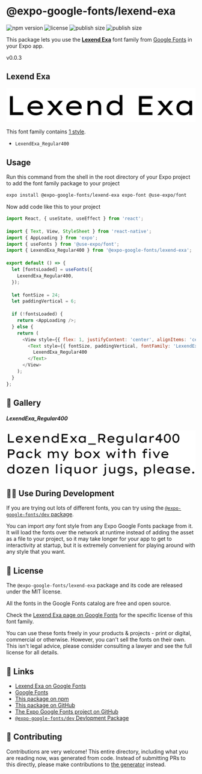 # @expo-google-fonts/lexend-exa

![npm version](https://flat.badgen.net/npm/v/@expo-google-fonts/lexend-exa)
![license](https://flat.badgen.net/github/license/expo/google-fonts)
![publish size](https://flat.badgen.net/packagephobia/install/@expo-google-fonts/lexend-exa)
![publish size](https://flat.badgen.net/packagephobia/publish/@expo-google-fonts/lexend-exa)

This package lets you use the [**Lexend Exa**](https://fonts.google.com/specimen/Lexend+Exa) font family from [Google Fonts](https://fonts.google.com/) in your Expo app.

v0.0.3

## Lexend Exa

![Lexend Exa](./font-family.png)

This font family contains [1 style](#-gallery).

- `LexendExa_Regular400`

## Usage

Run this command from the shell in the root directory of your Expo project to add the font family package to your project
```sh
expo install @expo-google-fonts/lexend-exa expo-font @use-expo/font
```

Now add code like this to your project
```js
import React, { useState, useEffect } from 'react';

import { Text, View, StyleSheet } from 'react-native';
import { AppLoading } from 'expo';
import { useFonts } from '@use-expo/font';
import { LexendExa_Regular400 } from '@expo-google-fonts/lexend-exa';

export default () => {
  let [fontsLoaded] = useFonts({
    LexendExa_Regular400,
  });

  let fontSize = 24;
  let paddingVertical = 6;

  if (!fontsLoaded) {
    return <AppLoading />;
  } else {
    return (
      <View style={{ flex: 1, justifyContent: 'center', alignItems: 'center' }}>
        <Text style={{ fontSize, paddingVertical, fontFamily: 'LexendExa_Regular400' }}>
          LexendExa_Regular400
        </Text>
      </View>
    );
  }
};

```

## 🔡 Gallery

##### LexendExa_Regular400
![LexendExa_Regular400](./fb84184cbd1e9470db5355e5c25309509f5f98bf0676304b47958907ba6f7e12.ttf.png)


## 👩‍💻 Use During Development

If you are trying out lots of different fonts, you can try using the [`@expo-google-fonts/dev` package](https://github.com/expo/google-fonts/tree/master/font-packages/dev#readme).

You can import *any* font style from any Expo Google Fonts package from it. It will load the fonts
over the network at runtime instead of adding the asset as a file to your project, so it may take longer
for your app to get to interactivity at startup, but it is extremely convenient
for playing around with any style that you want.

## 📖 License

The `@expo-google-fonts/lexend-exa` package and its code are released under the MIT license.

All the fonts in the Google Fonts catalog are free and open source.

Check the [Lexend Exa page on Google Fonts](https://fonts.google.com/specimen/Lexend+Exa) for the specific license of this font family.

You can use these fonts freely in your products & projects - print or digital, commercial or otherwise. However, you can't sell the fonts on their own. This isn't legal advice, please consider consulting a lawyer and see the full license for all details.

## 🔗 Links

- [Lexend Exa on Google Fonts](https://fonts.google.com/specimen/Lexend+Exa)
- [Google Fonts](https://fonts.google.com/)
- [This package on npm](https://www.npmjs.com/package/@expo-google-fonts/lexend-exa)
- [This package on GitHub](https://github.com/expo/google-fonts/tree/master/font-packages/lexend-exa)
- [The Expo Google Fonts project on GitHub](https://github.com/expo/google-fonts)
- [`@expo-google-fonts/dev` Devlopment Package](https://github.com/expo/google-fonts/tree/master/font-packages/dev)


## 🤝 Contributing

Contributions are very welcome! This entire directory, including what you are reading now, was generated from code. Instead of submitting PRs to this directly, please make contributions to [the generator](https://github.com/expo/google-fonts/tree/master/packages/generator) instead.
